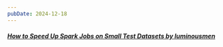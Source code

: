 ```yaml
---
pubDate: 2024-12-18
---
```


##### [How to Speed Up Spark Jobs on Small Test Datasets by luminousmen](https://luminousmen.com/post/how-to-speed-up-spark-jobs-on-small-test-datasets)